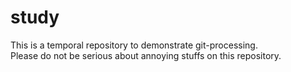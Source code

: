 # study

This is a temporal repository to demonstrate git-processing.  
Please do not be serious about annoying stuffs on this repository.   
